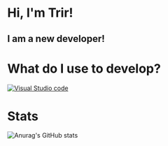 # Hi, I'm Trir! 
## I am a new developer!

# What do I use to develop?
[![Visual Studio code]( 'VSC')](https://img.shields.io/badge/Visual%20Studio%20Code-0078d7.svg?style=for-the-badge&logo=visual-studio-code&logoColor=white](https://fortnite.com))

# Stats
![Anurag's GitHub stats](https://github-readme-stats.vercel.app/api?username=trirdev&theme=dark&show_icons=true)
